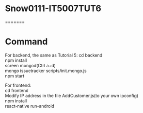 # Snow0111-IT5007TUT6
=======
# Command
For backend, the same as Tutorial 5:
cd backend  
npm install  
screen mongod(Ctrl a+d)  
mongo issuetracker scripts/init.mongo.js  
npm start  

For frontend:  
cd frontend  
Modify IP address in the file AddCustomer.js(to your own ipconfig)  
npm install  
react-native run-android  

